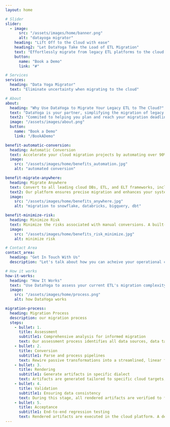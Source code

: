 ```yaml
---
layout: home

# Slider
slider:
  - image:
      src: "/assets/images/home/banner.png"
      alt: "datayoga migrator"
    heading: "Lift Off to the Cloud with ease"
    heading2: "Let DataYoga Take the Load of ETL Migration"
    text: "Effortlessly migrate from legacy ETL platforms to the cloud with over 80% automatic conversion"
    button:
      name: "Book a Demo"
      link: "#"

# Services
services:
  heading: "Data Yoga Migrator"
  text: "Eliminate uncertainty when migrating to the cloud"

# About
about:
  heading: "Why Use DataYoga to Migrate Your Legacy ETL to The Cloud?"
  text: "DataYoga is your partner, simplifying the migration of legacy ETL processes to the cloud. Our platform specifically caters to the nuanced demands of businesses undergoing ETL transformation"
  text2: "Commited to helping you plan and reach your migration deadlines"
  image: "/assets/images/about.png"
  button:
    name: "Book a Demo"
    link: "/BookADemo"

benefit-automatic-conversion:
  heading: Automatic Conversion
  text: Accelerate your cloud migration projects by automating over 90% of the process and 100% of the validations, significantly reducing the time to completion and enhancing your return on investment. This robust automation strategy minimizes human errors and ensures a higher quality migration, facilitating a smooth and reliable transition to any cloud platform.
  image:
    src: "/assets/images/home/benefits_automation.jpg"
    alt: "automated conversion"

benefit-migrate-anywhere:
  heading: Migrate Anywhere
  text: Convert to all leading cloud DBs, ETL, and ELT frameworks, including Snowflake, DataBricks, Bigquery, and DBT.
  text2: Our platform ensures precise migration and enhances your system’s performance with target-specific configurations, making the most of your specific cloud database’s capabilities. This approach not only optimizes cloud efficiency and scalability but also significantly boosts your operational efficiency. Your data pipelines will be robust and ready for future technological advancements.
  image:
    src: "/assets/images/home/benefits_anywhere.jpg"
    alt: "migration to snowflake, databricks, bigquery, dbt"

benefit-minimize-risk:
  heading: Minimize Risk
  text: Minimize the risks associated with manual conversions. A built-in validation process is automatically created for each transformation, checking the integrity and consistency of data, ensuring any potential issues are identified and resolved early. Our preliminary assessments detect potential obstacles before the migration begins, allowing for timely and effective planning. This proactive approach not only maintains the quality and reliability of your data infrastructure but also minimizes downtime and operational disruptions.
  image:
    src: "/assets/images/home/benefits_risk_minimize.jpg"
    alt: minimize risk

# Contact Area
contact_area:
  heading: "Get In Touch With Us"
  description: "Let's talk about how you can acheive your operational costs targets by migrating your ETL to the cloud with DataYoga"

# How it works
how-it-works:
  heading: "How It Works"
  text: "Use DataYoga to assess your current ETL's migration complexity, then migrate with ease to any leading cloud"
  image:
    src: "/assets/images/home/process.png"
    alt: how DataYoga works

migration-process:
  heading: Migration Process
  description: our migration process
  steps:
    - bullet: 1.
      title: Assessment
      subtitle1: Comprehensive analysis for informed migration
      text: Our assessment process identifies all data sources, data targets, lookup entities, transformations, and expression types, producing a detailed report that classifies the complexity of each pipeline.
    - bullet: 2.
      title: Conversion
      subtitle1: Parse and process pipelines
      text: Rewire passive transformations into a streamlined, linear flow and transform all blocks into our proprietary, target-agnostic format. This ensures that piplines are ready to be optimized for any cloud environment in the subsequent rendering step.
    - bullet: 3.
      title: Rendering
      subtitle1: Generate artifacts in specific dialect
      text: Artifacts are generated tailored to specific cloud targets, ensuring accurate dialect translation and optimization. This process meticulously adapts your pipelines to the unique requirements and capabilities of your chosen cloud platform.
    - bullet: 4.
      title: Validation
      subtitle1: Ensuring data consistency
      text: During this stage, all rendered artifacts are verified to function correctly and that data entities align precisely with those in the target database. Using automated comparison tools, the new pipelines are regression tested to ensure a full match with the legacy system.
    - bullet: 5.
      title: Acceptance
      subtitle1: End-to-end regression testing
      text: Rendered artifacts are executed in the cloud platform. A detailed comparison is conducted of the target data entities with those from the legacy pipelines. This final verification ensures that the migration not only aligns perfectly with operational requirements but also maintains data integrity.
---
```


